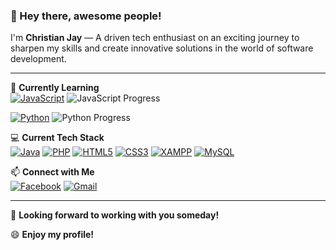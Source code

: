 ### 👋 Hey there, awesome people!

I'm **Christian Jay** — A driven tech enthusiast on an exciting journey to sharpen my skills and create innovative solutions in the world of software development.

---

🌱 **Currently Learning**  
[![JavaScript](https://img.shields.io/badge/JavaScript-F7DF1E?style=for-the-badge&logo=javascript&logoColor=black)](https://developer.mozilla.org/en-US/docs/Web/JavaScript)
![JavaScript Progress](https://img.shields.io/badge/Progress-10%25-green?style=for-the-badge)

[![Python](https://img.shields.io/badge/Python-3776AB?style=for-the-badge&logo=python&logoColor=white)](https://www.python.org/)
![Python Progress](https://img.shields.io/badge/Progress-10%25-yellow?style=for-the-badge)

💻 **Current Tech Stack**  
[![Java](https://img.shields.io/badge/Java-ED8B00?style=for-the-badge&logo=java&logoColor=white)](https://www.java.com/)
[![PHP](https://img.shields.io/badge/PHP-777BB4?style=for-the-badge&logo=php&logoColor=white)](https://www.php.net/)
[![HTML5](https://img.shields.io/badge/HTML5-E34F26?style=for-the-badge&logo=html5&logoColor=white)](https://developer.mozilla.org/en-US/docs/Web/HTML)
[![CSS3](https://img.shields.io/badge/CSS3-1572B6?style=for-the-badge&logo=css3&logoColor=white)](https://developer.mozilla.org/en-US/docs/Web/CSS)
[![XAMPP](https://img.shields.io/badge/XAMPP-FB7A24?style=for-the-badge&logo=xampp&logoColor=white)](https://www.apachefriends.org/index.html)
[![MySQL](https://img.shields.io/badge/MySQL-4479A1?style=for-the-badge&logo=mysql&logoColor=white)](https://www.mysql.com/)

📫 **Connect with Me**  
[![Facebook](https://img.shields.io/badge/Facebook-1877F2?style=for-the-badge&logo=facebook&logoColor=white)](https://www.facebook.com/christian.malong.2024)
[![Gmail](https://img.shields.io/badge/Gmail-D14836?style=for-the-badge&logo=gmail&logoColor=white)](mailto:malong.christianjay.cagalitan@gmail.com)

---

🤝 **Looking forward to working with you someday!**

😄 **Enjoy my profile!**
